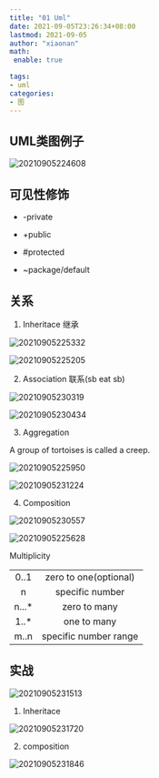 ```yaml
---
title: "01 Uml"
date: 2021-09-05T23:26:34+08:00
lastmod: 2021-09-05
author: "xiaonan"
math:
 enable: true

tags:
- uml
categories:
- 图
---
```


## UML类图例子

![20210905224608](https://img.fengqigang.cn//img/20210905224608.png)

## 可见性修饰

- -private

- +public 

- #protected

- ~package/default

## 关系

1. Inheritace 继承

![20210905225332](https://img.fengqigang.cn//img/20210905225332.png)

![20210905225205](https://img.fengqigang.cn//img/20210905225205.png)

2. Association 联系(sb eat sb)

![20210905230319](https://img.fengqigang.cn//img/20210905230319.png)

![20210905230434](https://img.fengqigang.cn//img/20210905230434.png)

3. Aggregation


A group of tortoises is called a creep.

![20210905225950](https://img.fengqigang.cn//img/20210905225950.png)

![20210905231224](https://img.fengqigang.cn//img/20210905231224.png)

4. Composition

![20210905230557](https://img.fengqigang.cn//img/20210905230557.png)

![20210905225628](https://img.fengqigang.cn//img/20210905225628.png)

Multiplicity

|||
|:---:|:---:|
|0..1|zero to one(optional)|
|n|specific number|
|n...*|zero to many|
|1..*|one to many|
|m..n|specific number range|


## 实战

![20210905231513](https://img.fengqigang.cn//img/20210905231513.png)


1. Inheritace

![20210905231720](https://img.fengqigang.cn//img/20210905231720.png)

2. composition

![20210905231846](https://img.fengqigang.cn//img/20210905231846.png)




